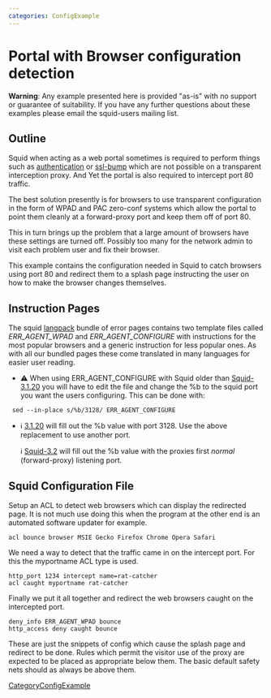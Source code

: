 ```yaml
---
categories: ConfigExample
---
```

# Portal with Browser configuration detection

**Warning**: Any example presented here is provided "as-is" with no
support or guarantee of suitability. If you have any further questions
about these examples please email the squid-users mailing list.

## Outline

Squid when acting as a web portal sometimes is required to perform
things such as
[authentication](/Features/Authentication)
or
[ssl-bump](/Features/SslBump)
which are not possible on a transparent interception proxy. And Yet the
portal is also required to intercept port 80 traffic.

The best solution presently is for browsers to use transparent
configuration in the form of WPAD and PAC zero-conf systems which allow
the portal to point them cleanly at a forward-proxy port and keep them
off of port 80.

This in turn brings up the problem that a large amount of browsers have
these settings are turned off. Possibly too many for the network admin
to visit each problem user and fix their browser.

This example contains the configuration needed in Squid to catch
browsers using port 80 and redirect them to a splash page instructing
the user on how to make the browser changes themselves.

## Instruction Pages

The squid [langpack](http://www.squid-cache.org/Versions/langpack)
bundle of error pages contains two template files called
*ERR_AGENT_WPAD* and *ERR_AGENT_CONFIGURE* with instructions for the
most popular browsers and a generic instruction for less popular ones.
As with all our bundled pages these come translated in many languages
for easier user reading.

  - :warning:
    When using ERR_AGENT_CONFIGURE with Squid older than
    [Squid-3.1.20](/Releases/Squid-3.1)
    you will have to edit the file and change the %b to the squid port
    you want the users configuring. This can be done with:

<!-- end list -->

``` 
 sed --in-place s/%b/3128/ ERR_AGENT_CONFIGURE
```

  - ℹ️
    [3.1.20](/Releases/Squid-3.1)
    will fill out the %b value with port 3128. Use the above replacement
    to use another port.
    
    ℹ️
    [Squid-3.2](/Releases/Squid-3.2)
    will fill out the %b value with the proxies first *normal*
    (forward-proxy) listening port.

## Squid Configuration File

Setup an ACL to detect web browsers which can display the redirected
page. It is not much use doing this when the program at the other end is
an automated software updater for example.

    acl bounce browser MSIE Gecko Firefox Chrome Opera Safari

We need a way to detect that the traffic came in on the intercept port.
For this the myportname ACL type is used.

    http_port 1234 intercept name=rat-catcher
    acl caught myportname rat-catcher

Finally we put it all together and redirect the web browsers caught on
the intercepted port.

    deny_info ERR_AGENT_WPAD bounce
    http_access deny caught bounce

These are just the snippets of config which cause the splash page and
redirect to be done. Rules which permit the visitor use of the proxy are
expected to be placed as appropriate below them. The basic default
safety nets should as always be above them.

[CategoryConfigExample](/CategoryConfigExample)
